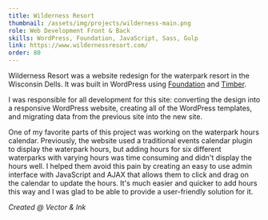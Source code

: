 ```yaml
---
title: Wilderness Resort
thumbnail: /assets/img/projects/wilderness-main.png
role: Web Development Front & Back
skills: WordPress, Foundation, JavaScript, Sass, Gulp
link: https://www.wildernessresort.com/
order: 80
---
```


Wilderness Resort was a website redesign for the waterpark resort in the Wisconsin Dells. It was built in WordPress using [Foundation](https://foundation.zurb.com/) and [Timber](https://www.upstatement.com/timber/). 

I was responsible for all development for this site: converting the design into a responsive WordPress website, creating all of the WordPress templates, and migrating data from the previous site into the new site.

One of my favorite parts of this project was working on the waterpark hours calendar. Previously, the website used a traditional events calendar plugin to display the waterpark hours, but adding hours for six different waterparks with varying hours was time consuming and didn't display the hours well. I helped them avoid this pain by creating an easy to use admin interface with JavaScript and AJAX that allows them to click and drag on the calendar to update the hours. It's much easier and quicker to add hours this way and I was glad to be able to provide a user-friendly solution for it.

*Created @ Vector & Ink*
